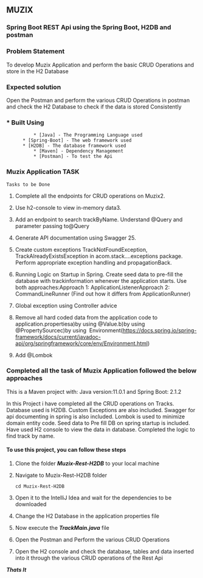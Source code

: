 ## MUZIX

### Spring Boot  REST Api using the Spring Boot,  H2DB and postman 

### Problem Statement

 To develop Muzix Application and perform the basic CRUD Operations and store in the H2 Database


### Expected solution
Open the Postman and perform the various CRUD Operations in postman  and check the H2 Database to check if the data is stored Consistently




###   * Built Using
              * [Java] - The Programming Language used
	      * [Spring-Boot] - The web framework used
	      * [H2DB] - The database framework used
              * [Maven] - Dependency Management 
              * [Postman] - To test the Api


###  Muzix Application TASK

    Tasks to be Done 
 1. Complete all the endpoints for CRUD operations on Muzix2.
 2. Use h2-console to view in-memory data3.
 3. Add an endpoint to search trackByName. Understand @Query and parameter passing to@Query
 4. Generate API documentation using Swagger 25.
 5. Create custom exceptions TrackNotFoundException, TrackAlreadyExistsException in acom.stack....exceptions package. Perform appropriate exception handling and propagationBack.
 6. Running Logic on Startup in Spring. Create seed data to pre-fill the database with trackinformation whenever the application starts. Use both approaches:Approach 1: ApplicationListener<ContextRefreshedEvent>Approach 2: CommandLineRunner (Find out how it differs from ApplicationRunner)

 7. Global exception using Controller advice
 8. Remove all hard coded data from the application code to application.propertiesa)by using @Value.b)by using @PropertySourcec)by using ​​ Environment(https://docs.spring.io/spring-framework/docs/current/javadoc-api/org/springframework/core/env/Environment.html)
 9. Add @Lombok

###  Completed all the task of Muzix Application followed the below approaches
This is a Maven project with:
Java version:11.0.1 and Spring Boot: 2.1.2

In this Project i have completed all the CRUD operations on Tracks.
Database used is H2DB.
Custom Exceptions are also included.
Swagger for api documenting in spring is also included. 
Lombok is used to minimize domain entity code.
Seed data to Pre fill DB on spring startup is included.
Have used H2 console to view the data in database.
Completed the logic to find track by name.



#### To use this project, you can follow these steps

1. Clone the folder ***Muzix-Rest-H2DB*** to your  local machine
     
2. Navigate to Muzix-Rest-H2DB folder

    `cd Muzix-Rest-H2DB`

3. Open it to the IntelliJ Idea and wait for the dependencies to be downloaded

4. Change the H2 Database in the application properties file

5. Now execute the  ***TrackMain.java*** file 

6. Open the Postman and Perform the various CRUD Operations 

7. Open the H2 console and check the database, tables and data inserted into it through the various CRUD operations of the Rest Api 



***Thats It***
